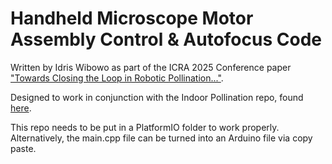 # Handheld Microscope Motor Assembly Control & Autofocus Code

Written by Idris Wibowo as part of the ICRA 2025 Conference paper ["Towards Closing the Loop in Robotic Pollination..."](https://saferoboticslab.me.gatech.edu/research/towards-robotic-pollination/).

Designed to work in conjunction with the Indoor Pollination repo, found [here](https://github.com/kczttm/IndoorFarming).

This repo needs to be put in a PlatformIO folder to work properly. Alternatively, the main.cpp file can be turned into an Arduino file via copy paste. 

